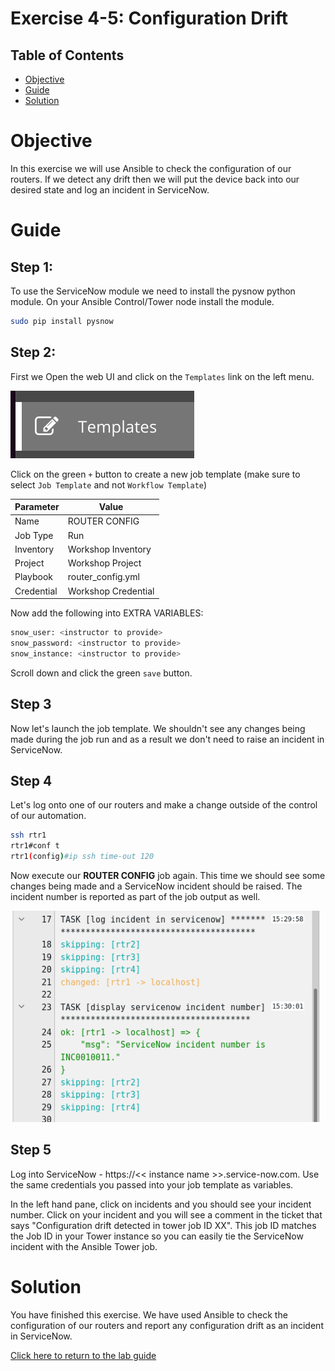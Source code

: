 # Exercise 4-5: Configuration Drift

## Table of Contents

- [Objective](#objective)
- [Guide](#guide)
- [Solution](#solution)

# Objective

In this exercise we will use Ansible to check the configuration of our routers. If we detect any drift then we will put the device back into our desired state and log an incident in ServiceNow.

# Guide

## Step 1:

To use the ServiceNow module we need to install the pysnow python module. On your Ansible Control/Tower node install the module.

```bash
sudo pip install pysnow 
```

## Step 2:

First we Open the web UI and click on the `Templates` link on the left menu.

![templates link](images/templates.png)

Click on the green `+` button to create a new job template (make sure to select `Job Template` and not `Workflow Template`)

| Parameter | Value |
|---|---|
| Name  | ROUTER CONFIG  |
|  Job Type |  Run |
|  Inventory |  Workshop Inventory |
|  Project |  Workshop Project |
|  Playbook |  router_config.yml |
|  Credential |  Workshop Credential |

Now add the following into EXTRA VARIABLES:
```bash
snow_user: <instructor to provide>
snow_password: <instructor to provide> 
snow_instance: <instructor to provide>
```

Scroll down and click the green `save` button.


## Step 3

Now let's launch the job template. We shouldn't see any changes being made during the job run and as a result we don't need to raise an incident in ServiceNow.

## Step 4

Let's log onto one of our routers and make a change outside of the control of our automation. 

```bash
ssh rtr1
rtr1#conf t
rtr1(config)#ip ssh time-out 120
```

Now execute our **ROUTER CONFIG** job again. This time we should see some changes being made and a ServiceNow incident should be raised. The incident number is reported as part of the job output as well.

![job_link](images/snow_output.png)

## Step 5

Log into ServiceNow - https://<< instance name >>.service-now.com. Use the same credentials you passed into your job template as variables.

In the left hand pane, click on incidents and you should see your incident number. Click on your incident and you will see a comment in the ticket that says "Configuration drift detected in tower job ID XX". This job ID matches the Job ID in your Tower instance so you can easily tie the ServiceNow incident with the Ansible Tower job.

# Solution
You have finished this exercise. We have used Ansible to check the configuration of our routers and report any configuration drift as an incident in ServiceNow.

[Click here to return to the lab guide](../README.md)

